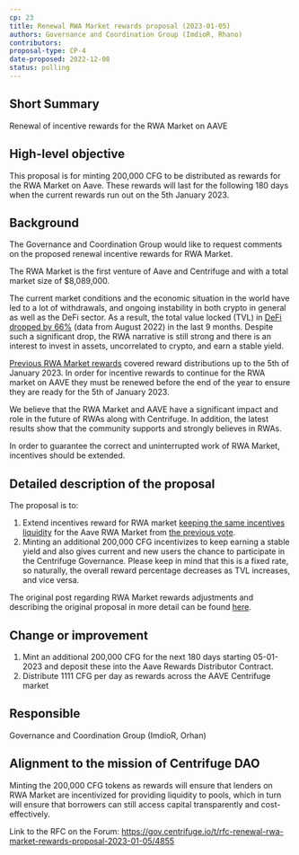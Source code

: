 ```yaml
---
cp: 23
title: Renewal RWA Market rewards proposal (2023-01-05)
authors: Governance and Coordination Group (ImdioR, Rhano)
contributors:
proposal-type: CP-4
date-proposed: 2022-12-08
status: polling
---
```


## Short Summary
Renewal of incentive rewards for the RWA Market on AAVE

## High-level objective
This proposal is for minting 200,000 CFG to be distributed as rewards for the RWA Market on Aave. These rewards will last for the following 180 days when the current rewards run out on the 5th January 2023.

## Background
The Governance and Coordination Group would like to request comments on the proposed renewal incentive rewards for RWA Market.

The RWA Market is the first venture of Aave and Centrifuge and with a total market size of $8,089,000.

The current market conditions and the economic situation in the world have led to a lot of withdrawals, and ongoing instability in both crypto in general as well as the DeFi sector. As a result, the total value locked (TVL) in [DeFi dropped by 66%](https://cointelegraph.com/news/total-value-locked-in-defi-dropped-by-66-but-multiple-metrics-reflect-steady-growth) (data from August 2022) in the last 9 months. Despite such a significant drop, the RWA narrative is still strong and there is an interest to invest in assets, uncorrelated to crypto, and earn a stable yield.

[Previous RWA Market rewards](https://gov.centrifuge.io/t/rfc-renewal-rwa-market-rewards-proposal-12-09-2022/4565) covered reward distributions up to the 5th of January 2023. In order for incentive rewards to continue for the RWA market on AAVE they must be renewed before the end of the year to ensure they are ready for the 5th of January 2023.

We believe that the RWA Market and AAVE have a significant impact and role in the future of RWAs along with Centrifuge. In addition, the latest results show that the community supports and strongly believes in RWAs.

In order to guarantee the correct and uninterrupted work of RWA Market, incentives should be extended.

## Detailed description of the proposal
The proposal is to:

1. Extend incentives reward for RWA market [keeping the same incentives liquidity](https://gov.centrifuge.io/t/council-motion-14-rwa-market-rewards-for-q3-2022-2022-07-04/4305)  for the Aave RWA Market from [the previous vote](https://gov.centrifuge.io/t/rfc-renewal-rwa-market-rewards-proposal-12-09-2022/4565).
2. Minting an additional 200,000 CFG incentivizes to keep earning a stable yield and also gives current and new users the chance to participate in the Centrifuge Governance.
Please keep in mind that this is a fixed rate, so naturally, the overall reward percentage decreases as TVL increases, and vice versa.

The original post regarding RWA Market rewards adjustments and describing the original proposal in more detail can be found [here](https://gov.centrifuge.io/t/centrifuge-lp-rewards-ideas-for-improvements/3237).

## Change or improvement
1. Mint an additional 200,000 CFG for the next 180 days starting 05-01-2023 and deposit these into the Aave Rewards Distributor Contract.
2. Distribute 1111 CFG per day as rewards across the AAVE Centrifuge market

## Responsible
Governance and Coordination Group (ImdioR, Orhan)

## Alignment to the mission of Centrifuge DAO
Minting the 200,000 CFG tokens as rewards will ensure that lenders on RWA Market are incentivized for providing liquidity to pools, which in turn will ensure that borrowers can still access capital transparently and cost-effectively.

Link to the RFC on the Forum: https://gov.centrifuge.io/t/rfc-renewal-rwa-market-rewards-proposal-2023-01-05/4855
